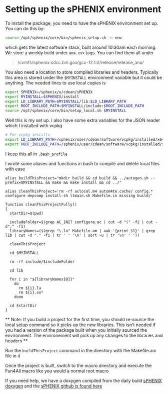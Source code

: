 # Setting up the sPHENIX environment

To install the package, you need to have the sPHENIX environment set up. You can do this by:

```bash
source /opt/sphenix/core/bin/sphenix_setup.sh -n new
```

which gets the latest software stack, built around 10:30am each morning. We store a weekly build under ``ana.xxx`` tags. You can find them all under 

> /cvmfs/sphenix.sdcc.bnl.gov/gcc-12.1.0/release/release_ana/

You also need a location to store compiled libraries and headers. Typically this area is stored under the ```$MYINSTALL``` environment variable but it could be anything. The needed lines to use local copies is

```bash
export SPHENIX=/sphenix/u/cdean/sPHENIX
export MYINSTALL=$SPHENIX/install
export LD_LIBRARY_PATH=$MYINSTALL/lib:$LD_LIBRARY_PATH
export ROOT_INCLUDE_PATH=$MYINSTALL/include:$ROOT_INCLUDE_PATH
source /opt/sphenix/core/bin/setup_local.sh $MYINSTALL
```

Well this is my set up. I also have some extra variables for the JSON reader which I installed with vcpkg
```bash
# For vcpkg installs
export LD_LIBRARY_PATH=/sphenix/user/cdean/software/vcpkg/installed/x64-linux/lib:$LD_LIBRARY_PATH
export ROOT_INCLUDE_PATH=/sphenix/user/cdean/software/vcpkg/installed/x64-linux/include:$ROOT_INCLUDE_PATH
```

I keep this all in ```.bash_profile```

I wrote some aliases and functions in bash to compile and delete local files with ease
```
alias buildThisProject="mkdir build && cd build && ../autogen.sh --prefix=$MYINSTALL && make && make install && cd ../"

alias cleanThisProject='rm -rf aclocal.m4 autom4te.cache/ config.* configure depcomp install-sh ltmain.sh Makefile.in missing build/'

function cleanThisProjectFully()
{
  startDir=$(pwd)

  includeFolder=$(grep AC_INIT configure.ac | cut -d "(" -f2 | cut -d"," -f1)
  libraryNames=($(grep "\.la" Makefile.am | awk '{print $1}' | grep lib | cut -d "." -f1 | tr ' ' '\n' | sort -u | tr '\n' ' '))

  cleanThisProject

  cd $MYINSTALL

  rm -rf include/$includeFolder

  cd lib

  for i in "${libraryNames[@]}"
    do
      rm ${i}.la
      rm ${i}.so*
    done

  cd $startDir
}
```

** Note: If you build a project for the first time, you should re-source the local setup command so it picks up the new libraries. This isn't needed if you had a version of the package built when you initially sourced the environment. The environement will pick up any changes to the libraries and headers **

Run the ```buildThisProject``` command in the directory with the Makefile.am file in it

Once the project is built, switch to the macro directory and execute the Fun4All macro like you would a normal root macro

If you need help, we have a doxygen compiled from the daily build
[sPHENIX doxygen](https://sphenix-collaboration.github.io/doxygen/)
and the [sPHENIX github is found here](https://github.com/sPHENIX-Collaboration)
